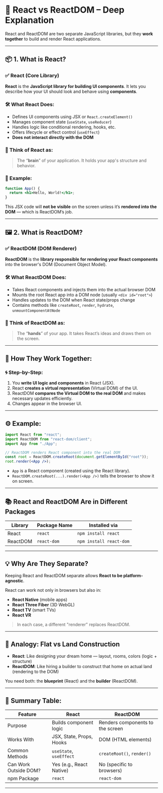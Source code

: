 
# 🧠 React vs ReactDOM – Deep Explanation

React and ReactDOM are two separate JavaScript libraries, but they **work together** to build and render React applications.

---

## 📦 1. What is React?

### ✅ React (Core Library)

**React** is the **JavaScript library for building UI components**. It lets you describe how your UI should look and behave using **components**.

### 🛠️ What React Does:

* Defines UI components using JSX or `React.createElement()`
* Manages component state (`useState`, `useReducer`)
* Handles logic like conditional rendering, hooks, etc.
* Offers lifecycle or effect control (`useEffect`)
* **Does not interact directly with the DOM**

### 🧠 Think of React as:

> The “**brain**” of your application. It holds your app's structure and behavior.

### 📌 Example:

```jsx
function App() {
  return <h1>Hello, World!</h1>;
}
```

This JSX code will **not be visible** on the screen unless it’s **rendered into the DOM** — which is ReactDOM’s job.

---

## 🖼️ 2. What is ReactDOM?

### ✅ ReactDOM (DOM Renderer)

**ReactDOM** is the **library responsible for rendering your React components** into the browser's DOM (Document Object Model).

### 🛠️ What ReactDOM Does:

* Takes React components and injects them into the actual browser DOM
* Mounts the root React app into a DOM node (usually `<div id="root">`)
* Handles updates to the DOM when React state/props change
* Contains methods like `createRoot`, `render`, `hydrate`, `unmountComponentAtNode`

### 🧠 Think of ReactDOM as:

> The “**hands**” of your app. It takes React’s ideas and draws them on the screen.

---

## 🧩 How They Work Together:

### 🌀 Step-by-Step:

1. You **write UI logic and components** in React (JSX).
2. React **creates a virtual representation** (Virtual DOM) of the UI.
3. ReactDOM **compares the Virtual DOM to the real DOM** and makes necessary updates efficiently.
4. Changes appear in the browser UI.

---

## ⚙️ Example:

```jsx
import React from "react";
import ReactDOM from "react-dom/client";
import App from "./App";

// ReactDOM renders React component into the real DOM
const root = ReactDOM.createRoot(document.getElementById("root"));
root.render(<App />);
```

* `App` is a React component (created using the React library).
* `ReactDOM.createRoot(...).render(<App />)` tells the browser to show it on screen.

---

## 📚 React and ReactDOM Are in Different Packages

| Library  | Package Name | Installed via           |
| -------- | ------------ | ----------------------- |
| React    | `react`      | `npm install react`     |
| ReactDOM | `react-dom`  | `npm install react-dom` |

---

## 💡 Why Are They Separate?

Keeping React and ReactDOM separate allows **React to be platform-agnostic**.

React can work not only in browsers but also in:

* **React Native** (mobile apps)
* **React Three Fiber** (3D WebGL)
* **React TV** (smart TVs)
* **React VR**

> In each case, a different "renderer" replaces ReactDOM.

---

## 📌 Analogy: Flat vs Land Construction

* **React**: Like designing your dream home — layout, rooms, colors (logic + structure)
* **ReactDOM**: Like hiring a builder to construct that home on actual land (rendering to the DOM)

You need both: the **blueprint** (React) and the **builder** (ReactDOM).

---

## 🧾 Summary Table:

| Feature               | React                    | ReactDOM                         |
| --------------------- | ------------------------ | -------------------------------- |
| Purpose               | Builds component logic   | Renders components to the screen |
| Works With            | JSX, State, Props, Hooks | DOM (HTML elements)              |
| Common Methods        | `useState`, `useEffect`  | `createRoot()`, `render()`       |
| Can Work Outside DOM? | Yes (e.g., React Native) | No (specific to browsers)        |
| npm Package           | `react`                  | `react-dom`                      |

---